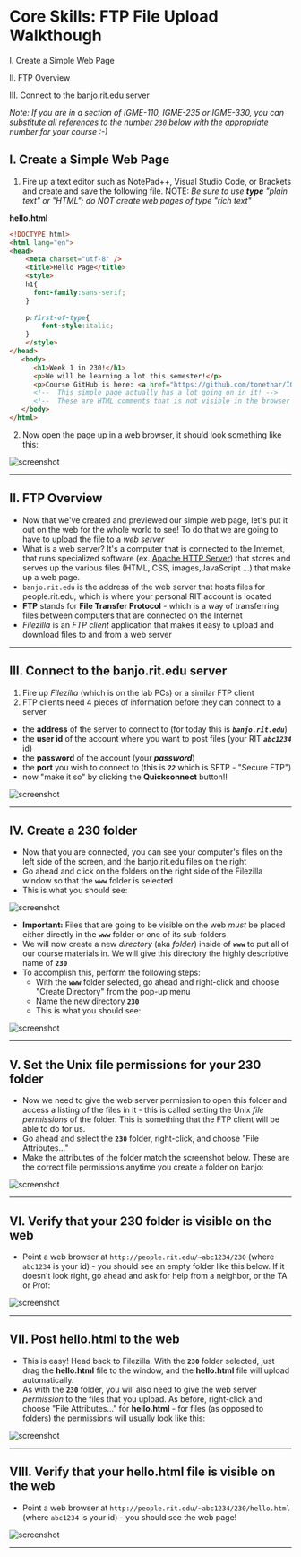 # Core Skills: FTP File Upload Walkthough

 I. Create a Simple Web Page
 
 II. FTP Overview
 
 III. Connect to the banjo.rit.edu server


*Note: If you are in a section of IGME-110, IGME-235 or IGME-330, you can substitute all references to the number `230` below with the appropriate number for your course :-)*

## I. Create a Simple Web Page

1) Fire up a text editor such as NotePad++, Visual Studio Code, or Brackets and create and save the following file. NOTE: *Be sure to use **type** "plain text" or "HTML"; do NOT create web pages of type "rich text"*

**hello.html**

```html
<!DOCTYPE html>
<html lang="en">
<head>
	<meta charset="utf-8" />
	<title>Hello Page</title>
	<style>
	h1{
	  font-family:sans-serif;
	}
	
	p:first-of-type{
		font-style:italic;
	}
	</style>
</head>
   <body>
      <h1>Week 1 in 230!</h1>
      <p>We will be learning a lot this semester!</p>
      <p>Course GitHub is here: <a href="https://github.com/tonethar/IGME-230-Fall-2019">IGME-230 Fall 2019</a></p>
      <!-- 	This simple page actually has a lot going on in it! -->
      <!-- 	These are HTML comments that is not visible in the browser window -->
   </body>
</html>
```

2) Now open the page up in a web browser, it should look something like this:

![screenshot](_images/hello-page.jpg)

<hr>

## II. FTP Overview

- Now that we've created and previewed our simple web page, let's put it out on the web for the whole world to see! To do that we are going to have to upload the file to a *web server*
- What is a web server? It's a computer that is connected to the Internet, that runs specialized software (ex. [Apache HTTP Server](https://en.wikipedia.org/wiki/Apache_HTTP_Server)) that stores and serves up the various files (HTML, CSS, images,JavaScript ...) that make up a web page.
- `banjo.rit.edu` is the address of the web server that hosts files for people.rit.edu, which is where your personal RIT account is located 
- **FTP** stands for **File Transfer Protocol** - which is a way of transferring files between computers that are connected on the Internet
- *Filezilla* is an *FTP client* application that makes it easy to upload and download files to and from a web server

<hr>

## III. Connect to the banjo.rit.edu server

1. Fire up *Filezilla* (which is on the lab PCs) or a similar FTP client
2. FTP clients need 4 pieces of information before they can connect to a server
- the **address** of the server to connect to (for today this is ***`banjo.rit.edu`***)
- the **user id** of the account where you want to post files (your RIT ***`abc1234`*** id)
- the **password** of the account (your ***password***)
- the **port** you wish to connect to (this is ***`22`*** which is SFTP - "Secure FTP")
- now "make it so" by clicking the **Quickconnect** button!!


![screenshot](_images/FTP-1.jpg)

<hr>

## IV. Create a 230 folder

- Now that you are connected, you can see your computer's files on the left side of the screen, and the banjo.rit.edu files on the right
- Go ahead and click on the folders on the right side of the Filezilla window so that the **`www`** folder is selected
- This is what you should see:

![screenshot](_images/FTP-2.jpg)

- **Important:** Files that are going to be visible on the web *must* be placed either directly in the **`www`** folder or one of its sub-folders
- We will now create a new *directory* (aka *folder*) inside of **`www`** to put all of our course materials in. We will give this directory the highly descriptive name of **`230`**
- To accomplish this, perform the following steps:
  - With the **`www`** folder selected, go ahead and right-click and choose "Create Directory" from the pop-up menu
  - Name the new directory **`230`**
  - This is what you should see:

![screenshot](_images/FTP-6.jpg)

<hr>

## V. Set the Unix file permissions for your 230 folder

- Now we need to give the web server permission to open this folder and access a listing of the files in it - this is called setting the Unix *file permissions* of the folder. This is something that the FTP client will be able to do for us.
- Go ahead and select the **`230`** folder, right-click,  and choose "File Attributes..."
- Make the attributes of the folder match the screenshot below. These are the correct file permissions anytime you create a folder on banjo:

![screenshot](_images/FTP-3.jpg)

<hr>

## VI. Verify that your 230 folder is visible on the web

- Point a web browser at `http://people.rit.edu/~abc1234/230` (where `abc1234` is your id) - you should see an empty folder like this below. If it doesn't look right, go ahead and ask for help from a neighbor, or the TA or Prof:

![screenshot](_images/FTP-4.jpg)
 
<hr>

## VII. Post hello.html to the web

- This is easy! Head back to Filezilla. With the **`230`** folder selected, just drag the **hello.html** file to the window, and the **hello.html** file will upload automatically.
- As with the **`230`** folder, you will also need to give the web server *permission* to the files that you upload. As before, right-click and choose "File Attributes..." for **hello.html** - for files (as opposed to folders) the permissions will usually look like this:

![screenshot](_images/FTP-5.jpg)

<hr>

## VIII. Verify that your hello.html file is visible on the web

- Point a web browser at `http://people.rit.edu/~abc1234/230/hello.html` (where `abc1234` is your id) - you should see the web page!

![screenshot](_images/hello-page.jpg)

<hr>


